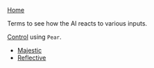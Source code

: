 [Home](../README.md)

Terms to see how the AI reacts to various inputs.

[Control](./PearControl.md) using `Pear`.

- [Majestic](./PearMajestic.md)
- [Reflective](./PearReflective.md)